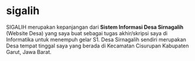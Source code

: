 # sigalih
SIGALIH merupakan kepanjangan dari **Sistem Informasi Desa Sirnagalih** (Website Desa) yang saya buat sebagai tugas akhir/skripsi saya di Informatika untuk menempuh gelar S1. Desa Sirnagalih sendiri merupakan Desa tempat tinggal saya yang berada di Kecamatan Cisurupan Kabupaten Garut, Jawa Barat.
